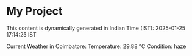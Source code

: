 # My Project

This content is dynamically generated in Indian Time (IST): 2025-01-25 17:14:25 IST


Current Weather in Coimbatore:
Temperature: 29.88 °C
Condition: haze
